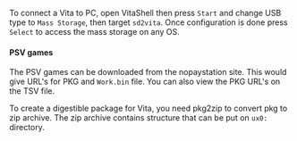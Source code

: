 To connect a Vita to PC, open VitaShell then press `Start` and change USB type to `Mass Storage`, then target `sd2vita`. Once configuration is done press `Select` to access the mass storage on any OS.
#### PSV games
The PSV games can be downloaded from the nopaystation site. This would give URL's for PKG and `Work.bin` file. You can also view the PKG URL's on the TSV file. 

To create a digestible package for Vita, you need pkg2zip to convert pkg to zip archive. The zip archive contains structure that can be put on `ux0:` directory.
